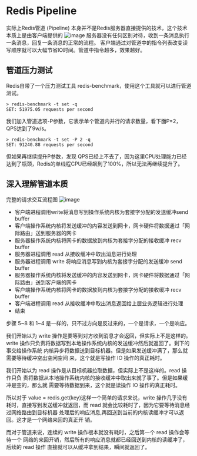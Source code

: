 
# Redis Pipeline
实际上Redis管道 (Pipeline) 本身并不是Redis服务器直接提供的技术，这个技术本质上是由客户端提供的
![image](https://user-images.githubusercontent.com/34932312/69850271-e34dd500-12b9-11ea-89a9-e47f3335d375.png)
服务器没有任何区别对待，收到一条消息执行一条消息，回复一条消息的正常的流程。
客户端通过对管道中的指令列表改变读写顺序就可以大幅节省IO时间。管道中指令越多，效果越好。

## 管道压力测试
Redis自带了一个压力测试工具 redis-benchmark，使用这个工具就可以进行管道测试。
```
> redis-benchmark -t set -q
SET: 51975.05 requests per second
```

我们加入管道选项-P参数，它表示单个管道内并行的请求数量，看下面P=2，QPS达到了9w/s。
```
> redis-benchmark -t set -P 2 -q 
SET: 91240.88 requests per second
```

但如果再继续提升P参数，发现 QPS已经上不去了，因为这里CPU处理能力已经达到了瓶颈，Redis的单线程CPU已经飙到了100%，所以无法再继续提升了。

## 深入理解管道本质
完整的请求交互流程图
![image](https://user-images.githubusercontent.com/34932312/69851134-e649c500-12bb-11ea-86b2-29888de74143.png)

- 客户端进程调用write将消息写到操作系统内核为套接字分配的发送缓冲send buffer
- 客户端操作系统内核将发送缓冲的内容发送到网卡，网卡硬件将数据通过「网际路由」送到服务器的网卡
- 服务器操作系统内核将网卡的数据放到内核为套接字分配的接收缓冲 recv buffer
- 服务器进程调用 read 从接收缓冲中取出消息进行处理
- 服务器进程调用 write 将响应消息写到内核为套接字分配的发送缓冲 send buffer
- 服务器操作系统内核将发送缓冲的内容发送到网卡，网卡硬件将数据通过「网际路由」送到客户端的网卡
- 客户端操作系统内核将网卡的数据放到内核为套接字分配的接收缓冲 recv buffer
- 客户端进程调用 read 从接收缓冲中取出消息返回给上层业务逻辑进行处理
- 结束

步骤 5~8 和 1~4 是一样的，只不过方向是反过来的，一个是请求，一个是响应。

我们开始以为 write 操作是要等到对方收到消息才会返回，但实际上不是这样的。write 操作只负责将数据写到本地操作系统内核的发送缓冲然后就返回了。剩下的事交给操作系统 内核异步将数据送到目标机器。但是如果发送缓冲满了，那么就需要等待缓冲空出空闲空间 来，这个就是写操作 IO 操作的真正耗时。

我们开始以为 read 操作是从目标机器拉取数据，但实际上不是这样的。read 操作只负 责将数据从本地操作系统内核的接收缓冲中取出来就了事了。但是如果缓冲是空的，那么就 需要等待数据到来，这个就是读操作 IO 操作的真正耗时。

所以对于 value = redis.get(key)这样一个简单的请求来说，write 操作几乎没有耗时，直接写到发送缓冲就返回，而 read 就会比较耗时了，因为它要等待消息经过网络路由到目标机器 处理后的响应消息,再回送到当前的内核读缓冲才可以返回。这才是一个网络来回的真正开 销。

而对于管道来说，连续的 write 操作根本就没有耗时，之后第一个 read 操作会等待一个 网络的来回开销，然后所有的响应消息就都已经回送到内核的读缓冲了，后续的 read 操作 直接就可以从缓冲拿到结果，瞬间就返回了。

